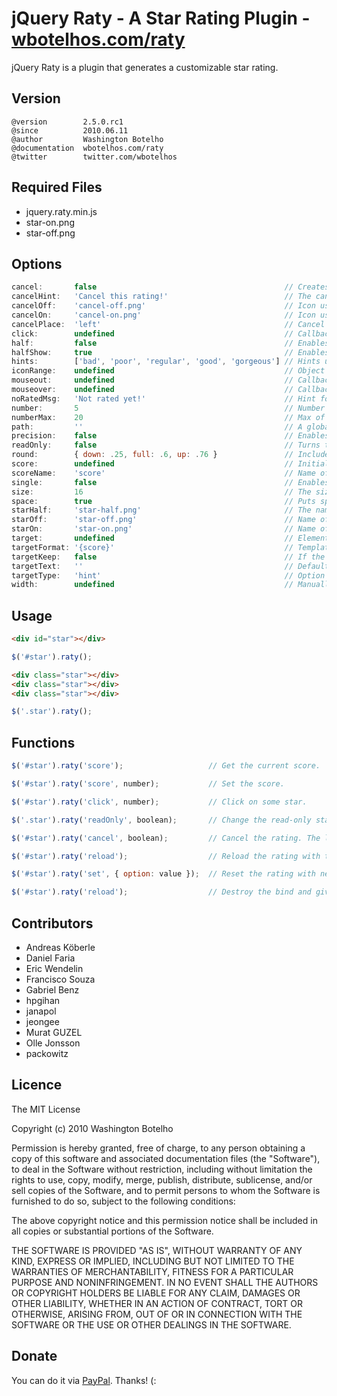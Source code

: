 # jQuery Raty - A Star Rating Plugin - [wbotelhos.com/raty](http://wbotelhos.com/raty)

jQuery Raty is a plugin that generates a customizable star rating.

## Version

```
@version        2.5.0.rc1
@since          2010.06.11
@author         Washington Botelho
@documentation  wbotelhos.com/raty
@twitter        twitter.com/wbotelhos
```

## Required Files

+ jquery.raty.min.js
+ star-on.png
+ star-off.png

## Options

```js
cancel:       false                                          // Creates a cancel button to cancel the rating.
cancelHint:   'Cancel this rating!'                          // The cancel's button hint.
cancelOff:    'cancel-off.png'                               // Icon used on active cancel.
cancelOn:     'cancel-on.png'                                // Icon used inactive cancel.
cancelPlace:  'left'                                         // Cancel's button position.
click:        undefined                                      // Callback executed on rating click.
half:         false                                          // Enables half star selection.
halfShow:     true                                           // Enables half star display.
hints:        ['bad', 'poor', 'regular', 'good', 'gorgeous'] // Hints used on each star.
iconRange:    undefined                                      // Object list with position and icon on and off to do a mixed icons.
mouseout:     undefined                                      // Callback executed on mouseout.
mouseover:    undefined                                      // Callback executed on mouseover.
noRatedMsg:   'Not rated yet!'                               // Hint for no rated elements when it's readOnly.
number:       5                                              // Number of stars that will be presented.
numberMax:    20                                             // Max of star the option number can creates.
path:         ''                                             // A global locate where the icon will be looked.
precision:    false                                          // Enables the selection of a precision score.
readOnly:     false                                          // Turns the rating read-only.
round:        { down: .25, full: .6, up: .76 }               // Included values attributes to do the score round math.
score:        undefined                                      // Initial rating.
scoreName:    'score'                                        // Name of the hidden field that holds the score value.
single:       false                                          // Enables just a single star selection.
size:         16                                             // The size of the icons that will be used.
space:        true                                           // Puts space between the icons.
starHalf:     'star-half.png'                                // The name of the half star image.
starOff:      'star-off.png'                                 // Name of the star image off.
starOn:       'star-on.png'                                  // Name of the star image on.
target:       undefined                                      // Element selector where the score will be displayed.
targetFormat: '{score}'                                      // Template to interpolate the score in.
targetKeep:   false                                          // If the last rating value will be keeped after mouseout.
targetText:   ''                                             // Default text setted on target.
targetType:   'hint'                                         // Option to choose if target will receive hint o 'score' type.
width:        undefined                                      // Manually adjust the width for the project.
```

## Usage

```html
<div id="star"></div>
```

```js
$('#star').raty();
```

```html
<div class="star"></div>
<div class="star"></div>
<div class="star"></div>
```

```js
$('.star').raty();
```

## Functions

```js
$('#star').raty('score');                   // Get the current score.

$('#star').raty('score', number);           // Set the score.

$('#star').raty('click', number);           // Click on some star.

$('.star').raty('readOnly', boolean);       // Change the read-only state.

$('#star').raty('cancel', boolean);         // Cancel the rating. The last param force the click callback.

$('#star').raty('reload');                  // Reload the rating with the current configuration.

$('#star').raty('set', { option: value });  // Reset the rating with new configurations.

$('#star').raty('reload');                  // Destroy the bind and give you the raw element.
```

## Contributors

+ Andreas Köberle
+ Daniel Faria
+ Eric Wendelin
+ Francisco Souza
+ Gabriel Benz
+ hpgihan
+ janapol
+ jeongee
+ Murat GUZEL
+ Olle Jonsson
+ packowitz

## Licence

The MIT License

Copyright (c) 2010 Washington Botelho

Permission is hereby granted, free of charge, to any person obtaining a copy of this software and associated documentation files (the "Software"), to deal in the Software without restriction, including without limitation the rights to use, copy, modify, merge, publish, distribute, sublicense, and/or sell copies of the Software, and to permit persons to whom the Software is furnished to do so, subject to the following conditions:

The above copyright notice and this permission notice shall be included in all copies or substantial portions of the Software.

THE SOFTWARE IS PROVIDED "AS IS", WITHOUT WARRANTY OF ANY KIND, EXPRESS OR IMPLIED, INCLUDING BUT NOT LIMITED TO THE WARRANTIES OF MERCHANTABILITY, FITNESS FOR A PARTICULAR PURPOSE AND NONINFRINGEMENT. IN NO EVENT SHALL THE AUTHORS OR COPYRIGHT HOLDERS BE LIABLE FOR ANY CLAIM, DAMAGES OR OTHER LIABILITY, WHETHER IN AN ACTION OF CONTRACT, TORT OR OTHERWISE, ARISING FROM, OUT OF OR IN CONNECTION WITH THE SOFTWARE OR THE USE OR OTHER DEALINGS IN THE SOFTWARE.

## Donate

You can do it via [PayPal](https://www.paypal.com/cgi-bin/webscr?cmd=_donations&business=X8HEP2878NDEG&item_name=jQuery%20Raty). Thanks! (:
